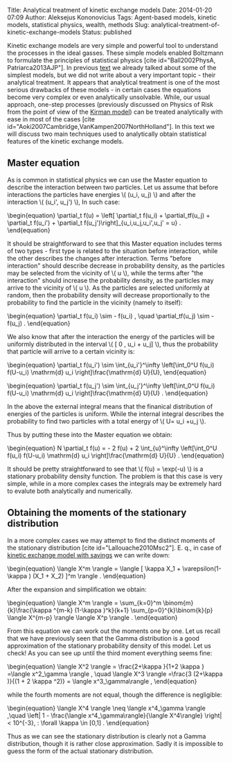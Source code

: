 Title: Analytical treatment of kinetic exchange models
Date: 2014-01-20 07:09
Author: Aleksejus Kononovicius
Tags: Agent-based models, kinetic models, statistical physics, wealth, methods
Slug: analytical-treatment-of-kinetic-exchange-models
Status: published

Kinetic
exchange models are very simple and powerful tool to understand the
processes in the ideal gasses. These simple models enabled Boltzmann to
formulate the principles of statistical physics \[cite
id="Ball2002PhysA, Patriarca2013AJP"\]. In previous
[text](/elementary-kinetic-exchange-models "Elementary kinetic exchange models ")
we already talked about some of the simplest models, but we did not
write about a very important topic - their analytical treatment. It
appears that analytical treatment is one of the most serious drawbacks
of these models - in certain cases the equations become very complex or
even analytically unsolvable. While, our usual approach, one-step
processes (previously discussed on Physics of Risk from the point of
view of the [Kirman
model](/tag/kirman-model "Texts on Physics of Risk related to the Kirman model"))
can be treated analytically with ease in most of the cases \[cite
id="Aoki2007Cambridge,VanKampen2007NorthHolland"\]. In this text we will
discuss two main techniques used to analytically obtain statistical
features of the kinetic exchange models.<!--more-->

Master equation
---------------

As is common in statistical physics we can use the Master equation to
describe the interaction between two particles. Let us assume that
before interactions the particles have energies \\\(  (u\_i, u\_j) \\\)
and after the interaction \\\(  (u\_i', u\_j') \\\), In such case:


\begin{equation}
 \partial\_t f(u) = \left\[ \partial\_t f(u\_i) + \partial\_tf(u\_j) + \partial\_t f(u\_i') + \partial\_t f(u\_j')\right\]\_{u\_i,u\_j,u\_i',u\_j' = u} . 
\end{equation}


It should be straightforward to see that this Master equation includes
terms of two types - first type is related to the situation before
interaction, while the other describes the changes after interaction.
Terms "before interaction" should describe decrease in probability
density, as the particles may be selected from the vicinity of \\\( u \\\), while the terms after "the interaction" should increase the
probability density, as the particles may arrive to the vicinity of
\\\(  u \\\). As the particles are selected uniformly at random, then the
probability density will decrease proportionally to the probability to
find the particle in the vicinity (namely to itself):


\begin{equation}
 \partial\_t f(u\_i) \sim - f(u\_i) , \quad \partial\_tf(u\_j) \sim - f(u\_j) . 
\end{equation}


We also know that after the interaction the energy of the particles will
be uniformly distributed in the interval \\\(  \[ 0 , u\_i + u\_j\] \\\), thus the probability that particle will arrive to a certain
vicinity is:


\begin{equation}
 \partial\_t f(u\_i') \sim \int\_{u\_i'}^\infty \left\[\int\_0^U f(u\_i) f(U-u\_i) \mathrm{d} u\_i \right\]\frac{\mathrm{d} U}{U}, 
\end{equation}



\begin{equation}
 \partial\_t f(u\_j') \sim \int\_{u\_j'}^\infty \left\[\int\_0^U f(u\_i) f(U-u\_i) \mathrm{d} u\_i \right\]\frac{\mathrm{d} U}{U} . 
\end{equation}


In the above the external integral means that the finanical distribution
of energies of the particles is uniform. While the internal integral
describes the probability to find two particles with a total energy of
\\\(  U= u\_i +u\_j  \\\).

Thus by putting these into the Master equation we obtain:


\begin{equation}
 N \partial\_t f(u) = - 2 f(u) + 2 \int\_{u}^\infty \left\[\int\_0^U f(u\_i) f(U-u\_i) \mathrm{d} u\_i \right\]\frac{\mathrm{d} U}{U} . 
\end{equation}


It should be pretty straightforward to see that \\\(  f(u) = \exp(-u) \\\) is a stationary probability density function. The problem is that
this case is very simple, while in a more complex cases the integrals
may be extremely hard to evalute both analytically and numerically.

Obtaining the moments of the stationary distribution
----------------------------------------------------

In a more complex cases we may attempt to find the distinct moments of
the stationary distribution \[cite id="Lallouache2010Msc2"\]. E. q., in
case of [kinetic exchange model with
savings](/turto-pasiskirstymo-modeliavimas-kinetiniais-modeliais "Modelling wealth distribution using kinetic exchange models")
we can write down:


\begin{equation}
 \langle X^m \rangle = \langle \[ \kappa X\_1 + \varepsilon(1-\kappa ) (X\_1 + X\_2) \]^m \rangle . 
\end{equation}


After the expansion and simplification we obtain:


\begin{equation}
 \langle X^m \rangle = \sum\_{k=0}^m \binom{m}{k}\frac{\kappa ^{m-k} (1-\kappa )^k}{k+1} \sum\_{p=0}^{k}\binom{k}{p} \langle X^{m-p} \rangle \langle X^p \rangle . 
\end{equation}


From this equation we can work out the moments one by one. Let us recall
that we have previously seen that the Gamma distribution is a good
approximation of the stationary probability density of this model. Let
us check! As you can see up until the third moment everything seems
fine:


\begin{equation}
 \langle X^2 \rangle = \frac{2+\kappa }{1+2 \kappa } =\langle x^2\_\gamma \rangle , \quad \langle X^3 \rangle =\frac{3 (2+\kappa )}{(1 + 2 \kappa ^2)} = \langle x^3\_\gamma\rangle , 
\end{equation}


while the fourth moments are not equal, though the difference is
negligible:


\begin{equation}
 \langle X^4 \rangle \neq \langle x^4\_\gamma \rangle ,\quad \left| 1 - \frac{\langle x^4\_\gamma\rangle}{\langle X^4\rangle} \right| &lt; 10^{-3}, \: \forall \kappa \in \[0,1\] .
\end{equation}


Thus as we can see the stationary distribution is clearly not a Gamma
distribution, though it is rather close approximation. Sadly it is
impossible to guess the form of the actual stationary
distribution.
